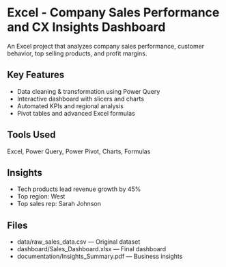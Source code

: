 # Excel - Company Sales Performance and CX Insights Dashboard

An Excel project that analyzes company sales performance, customer behavior, top selling products, and profit margins.

## Key Features
- Data cleaning & transformation using Power Query
- Interactive dashboard with slicers and charts
- Automated KPIs and regional analysis
- Pivot tables and advanced Excel formulas

## Tools Used
Excel, Power Query, Power Pivot, Charts, Formulas

## Insights
- Tech products lead revenue growth by 45%
- Top region: West
- Top sales rep: Sarah Johnson

## Files
- data/raw_sales_data.csv — Original dataset
- dashboard/Sales_Dashboard.xlsx — Final dashboard
- documentation/Insights_Summary.pdf — Business insights
